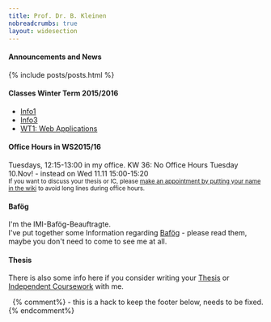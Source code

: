 ```yaml
---
title: Prof. Dr. B. Kleinen
nobreadcrumbs: true
layout: widesection
---
```


<div class = "above">
<h4>Announcements and News</h4>
{% include posts/posts.html %}
</div>

<div class = "box">
<h4>Classes Winter Term 2015/2016</h4>
<ul>
<li><a href = "ws2015/info1/index.html">Info1</a></li>
<li><a href = "ws2015/info3/index.html">Info3</a></li>
<li><a href = "ws2015/wt1wa/index.html">WT1: Web Applications</a></li>
</ul>
</div>

<div class = "box">
<h4>Office Hours in WS2015/16</h4>
Tuesdays, 12:15-13:00 in my office.
<span class = "highlight">KW 36: No Office Hours Tuesday 10.Nov! -  instead on Wed  11.11 15:00-15:20 </span>
<br>
<small>
If you want to discuss your thesis or IC, please <a href="https://github.com/bkleinen/bkleinen.github.io/wiki">make an appointment by putting your name in the wiki</a> to avoid long lines during office hours.
</small>
</div>

<div class = "box">
<h4>Baf&ouml;g</h4>
I'm the IMI-Baf&ouml;g-Beauftragte.<br/>
I've put together some Information regarding <a href="bafoeg/index.html">Baf&ouml;g</a> - please read them, maybe you don't need to come to see me at all.
</div>

<div class = "box">
<h4>Thesis</h4>
<p>There is also some info here if you consider writing your <a href="thesis/index.html">Thesis</a> or <a href="thesis/independent_coursework.html">Independent Coursework</a> with me.</p>
</div>

<div class = "below">
&nbsp;
{% comment%}
- this is a hack to keep the footer below, needs to be fixed.
{% endcomment%}
</div>
